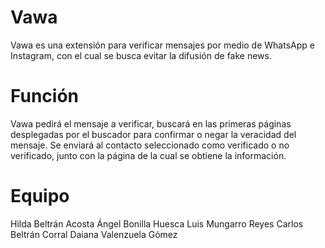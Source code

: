 # Vawa
Vawa es una extensión para verificar mensajes por medio de WhatsApp e Instagram, con el cual se busca evitar la difusión de fake news.

# Función 
Vawa pedirá el mensaje a verificar, buscará en las primeras páginas desplegadas por el buscador para confirmar o negar la veracidad del mensaje. Se enviará al contacto seleccionado como verificado o no verificado, junto con la página de la cual se obtiene la información.

# Equipo
Hilda Beltrán Acosta
Ángel Bonilla Huesca
Luis Mungarro Reyes
Carlos Beltrán Corral
Daiana Valenzuela Gómez
